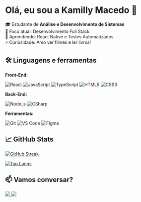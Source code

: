 # Olá, eu sou a Kamilly Macedo 👋

🎓 Estudante de **Análise e Desenvolvimento de Sistemas**  
🚀 Foco atual: Desenvolvimento Full Stack  
🌱 Aprendendo: React Native e Testes Automatizados  
⚡ Curiosidade: Amo ver filmes e ler livros!

## 🛠️ Linguagens e ferramentas

**Front-End:**  
<div style="display: inline_block">
  <img alt="React" src="https://img.shields.io/badge/React-20232A?style=for-the-badge&logo=react&logoColor=61DAFB"/>
  <img alt="JavaScript" src="https://img.shields.io/badge/JavaScript-F7DF1E?style=for-the-badge&logo=javascript&logoColor=black"/>
  <img alt="TypeScript" src="https://img.shields.io/badge/TypeScript-007ACC?style=for-the-badge&logo=typescript&logoColor=white"/>
  <img alt="HTML5" src="https://img.shields.io/badge/HTML5-E34F26?style=for-the-badge&logo=html5&logoColor=white"/>
  <img alt="CSS3" src="https://img.shields.io/badge/CSS3-1572B6?style=for-the-badge&logo=css3&logoColor=white"/>
</div>

**Back-End:**  
<div style="display: inline_block">
  <img alt="Node.js" src="https://img.shields.io/badge/Node.js-339933?style=for-the-badge&logo=nodedotjs&logoColor=white"/>
  <img alt="CSharp" src="https://img.shields.io/badge/C%23-239120?style=for-the-badge&logo=c-sharp&logoColor=white"/>
</div>

**Ferramentas:**  
<div style="display: inline_block">
  <img alt="Git" src="https://img.shields.io/badge/Git-F05032?style=for-the-badge&logo=git&logoColor=white"/>
  <img alt="VS Code" src="https://img.shields.io/badge/VS_Code-007ACC?style=for-the-badge&logo=visual-studio-code&logoColor=white"/>
  <img alt="Figma" src="https://img.shields.io/badge/Figma-F24E1E?style=for-the-badge&logo=figma&logoColor=white"/>
</div>

## 📈 GitHub Stats

[![GitHub Streak](https://streak-stats.demolab.com?user=kamillymacedo27&theme=dark)](https://git.io/streak-stats)

[![Top Langs](https://github-readme-stats.vercel.app/api/top-langs/?username=kamillymacedo27&layout=compact&theme=vision-friendly-dark)](https://github.com/anuraghazra/github-readme-stats)

## 📫 Vamos conversar?

<div> 
  <a href="mailto:kamilly.r.m27@gmail.com">
    <img src="https://img.shields.io/badge/Gmail-D14836?style=for-the-badge&logo=gmail&logoColor=white"/>
  </a>
  <a href="https://www.linkedin.com/in/kamillymacedo27/">
    <img src="https://img.shields.io/badge/LinkedIn-0077B5?style=for-the-badge&logo=linkedin&logoColor=white"/>
  </a>
